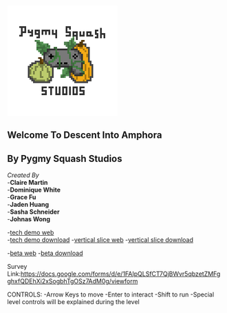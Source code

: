 ![logo](Studio_logo_2_light_edge.png)

## Welcome To Descent Into Amphora

## By Pygmy Squash Studios

_Created By_ <br>
-**Claire Martin** <br>
-**Dominique White** <br>
-**Grace Fu** <br>
-**Jaden Huang** <br>
-**Sasha Schneider** <br>
-**Johnas Wong**


-[tech demo web](DescentTechDemoV0.2) <br>
-[tech demo download](DescentTechDemoV0.2.zip)
-[vertical slice web](VerticalWebSlice/VerticalSlice/www)
-[vertical slice download](VerticalWebSlice.zip)

-[beta web](DESCENT_BETA/BETA/www)
-[beta download](DESCENT_BETA.zip)

Survey Link:https://docs.google.com/forms/d/e/1FAIpQLSfCT7QjBWvr5qbzetZMFgghxfQDEhXi2xSogbhTgOSz7AdM0g/viewform

CONTROLS:
-Arrow Keys to move
-Enter to interact
-Shift to run
-Special level controls will be explained during the level
